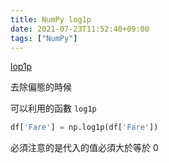 ```yaml
---
title: NumPy log1p
date: 2021-07-23T11:52:40+09:00
tags: ["NumPy"]
---
```

[lop1p](https://numpy.org/doc/stable/reference/generated/numpy.log1p.html)

去除偏態的時候

可以利用的函數 `log1p`

```python
df['Fare'] = np.log1p(df['Fare'])
```

必須注意的是代入的值必須大於等於 0
